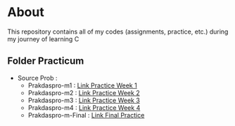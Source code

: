 # About
This repository contains all of my codes (assignments, practice, etc.) during my journey of learning C

## **Folder Practicum**
- Source Prob :
  * Prakdaspro-m1 : [Link Practice Week 1](https://www.hackerrank.com/contests/dp-c-m1-2021/challenges)
  * Prakdaspro-m2 : [Link Practice Week 2](https://www.hackerrank.com/contests/dp-c-m2-2021/challenges)
  * Prakdaspro-m3 : [Link Practice Week 3](https://www.hackerrank.com/contests/dp-c-m3-2021/challenges)
  * Prakdaspro-m4 : [Link Practice Week 4](https://www.hackerrank.com/contests/dp-c-m4-2021/challenges)
  * Prakdaspro-m-Final : [Link Final Practice](https://www.hackerrank.com/contests/dasprog-fp-2021/challenges)
